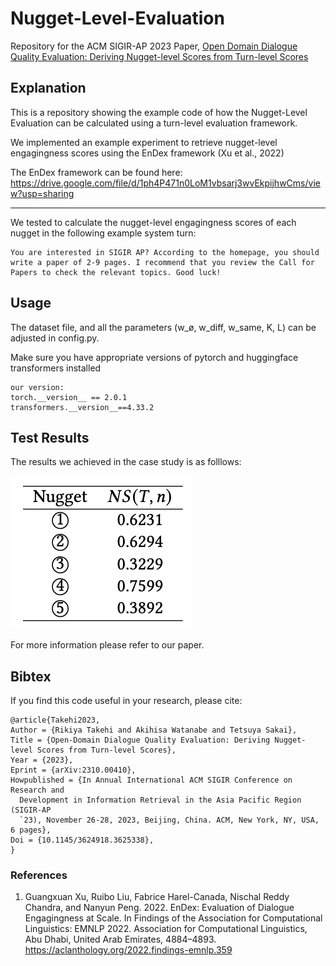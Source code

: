 # Nugget-Level-Evaluation

Repository for the ACM SIGIR-AP 2023 Paper, [Open Domain Dialogue Quality Evaluation: Deriving Nugget-level Scores from Turn-level Scores](https://arxiv.org/abs/2310.00410)

## Explanation

This is a repository showing the example code of how the Nugget-Level Evaluation can be calculated using a turn-level evaluation framework.

We implemented an example experiment to retrieve nugget-level engagingness scores using the EnDex framework (Xu et al., 2022)

The EnDex framework can be found here:
https://drive.google.com/file/d/1ph4P471n0LoM1vbsarj3wvEkpijhwCms/view?usp=sharing

---
We tested to calculate the nugget-level engagingness scores of each nugget in the following example system turn:

```
You are interested in SIGIR AP? According to the homepage, you should write a paper of 2-9 pages. I recommend that you review the Call for Papers to check the relevant topics. Good luck!
```

## Usage
The dataset file, and all the parameters (w_ø, w_diff, w_same, K, L) can be adjusted in config.py.

Make sure you have appropriate versions of pytorch and huggingface transformers installed

```
our version:
torch.__version__ == 2.0.1
transformers.__version__==4.33.2
```

## Test Results
The results we achieved in the case study is as folllows:

![test results](testresults.png)

For more information please refer to our paper.

## Bibtex
If you find this code useful in your research, please cite:
```
@article{Takehi2023,
Author = {Rikiya Takehi and Akihisa Watanabe and Tetsuya Sakai},
Title = {Open-Domain Dialogue Quality Evaluation: Deriving Nugget-level Scores from Turn-level Scores},
Year = {2023},
Eprint = {arXiv:2310.00410},
Howpublished = {In Annual International ACM SIGIR Conference on Research and
  Development in Information Retrieval in the Asia Pacific Region (SIGIR-AP
  `23), November 26-28, 2023, Beijing, China. ACM, New York, NY, USA, 6 pages},
Doi = {10.1145/3624918.3625338},
}
```

### References
1. Guangxuan Xu, Ruibo Liu, Fabrice Harel-Canada, Nischal Reddy Chandra, and
Nanyun Peng. 2022. EnDex: Evaluation of Dialogue Engagingness at Scale. In
Findings of the Association for Computational Linguistics: EMNLP 2022. Association
for Computational Linguistics, Abu Dhabi, United Arab Emirates, 4884–4893. https://aclanthology.org/2022.findings-emnlp.359
